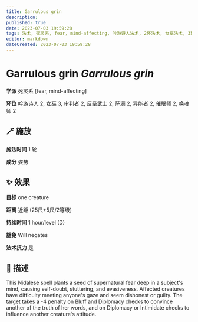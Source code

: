 ```yaml
---
title: Garrulous grin
description: 
published: true
date: 2023-07-03 19:59:28
tags: 法术, 死灵系, fear, mind-affecting, 吟游诗人法术, 2环法术, 女巫法术, 3环法术, 审判者法术, 反圣武士法术, 萨满法术, 异能者法术, 催眠师法术, 唤魂师法术
editor: markdown
dateCreated: 2023-07-03 19:59:28
---
```


# **Garrulous grin** *Garrulous grin*

**学派** 死灵系 \[fear, mind-affecting\] 

**环位** 吟游诗人 2, 女巫 3, 审判者 2, 反圣武士 2, 萨满 2, 异能者 2, 催眠师 2, 唤魂师 2

## 🪄 施放

**施法时间** 1 轮

**成分** 姿势

## ✨ 效果 

**目标** one creature 

**距离** 近距 (25尺+5尺/2等级)  

**持续时间** 1 hour/level (D) 

**豁免** Will negates

**法术抗力** 是

## 📖 描述

This Nidalese spell plants a seed of supernatural fear deep in a subject's mind, causing self-doubt, stuttering, and evasiveness. Affected creatures have difficulty meeting anyone's gaze and seem dishonest or guilty. The target takes a -4 penalty on Bluff and Diplomacy checks to  convince another of the truth of her words, and on Diplomacy or Intimidate checks to influence another creature's attitude.
    